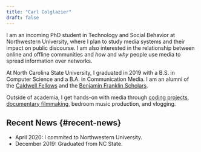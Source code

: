 ```yaml
---
title: "Carl Colglazier"
draft: false
---
```


I am an incoming PhD student in Technology and Social Behavior at
Northwestern University, where I plan to study media systems and
their impact on public discourse.  I am also interested in the
relationship between online and offline communities and _how_ and
_why_ people use media to spread information over networks.

At North Carolina State University, I graduated in 2019 with a B.S. in
Computer Science and a B.A. in Communication Media.  I am an alumni of
the [Caldwell Fellows](https://caldwellfellows.ncsu.edu/) and the [Benjamin Franklin Scholars](https://ids.chass.ncsu.edu/dual/franklin.php).

Outside of academia, I get hands-on with media through [coding
projects](/code), [documentary filmmaking](/films), bedroom music production, and
vlogging.


## Recent News {#recent-news}

-   April 2020: I commited to Northwestern University.
-   December 2019: Graduated from NC State.
